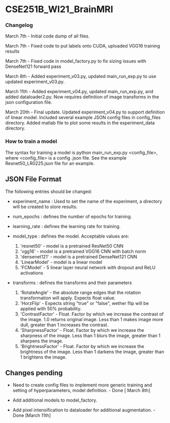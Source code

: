 # CSE251B_WI21_BrainMRI
 
### Changelog
March 7th - Initial code dump of all files.

March 7th - Fixed code to put labels onto CUDA, uploaded VGG16 training results

March 7th - Fixed code in model_factory.py to fix sizing issues with DenseNet121 forward pass

March 8th - Added experiment_v03.py, updated main_run_exp.py to use updated experiment_v03.py.

March 11th - Added experiment_v04.py, updated main_run_exp.py, and added dataloader2.py. Now requires definition of image transforms in the json configuration file.

March 20th - Final update. Updated experiment_v04.py to support definition of linear model. Included several example JSON config files in config_files directory. Added matlab file to plot some results in the experiment_data directory.

### How to train a model
The syntax for training a model is python main_run_exp.py <config_file>, where <config_file> is a config .json file. See the example Resnet50_LR0225.json file for an example.


## JSON File Format
The following entries should be changed:

* experiment_name : Used to set the name of the experiment, a directory will be created to store results.

* num_epochs : defines the number of epochs for training.

* learning_rate : defines the learning rate for training.

* model_type : defines the model. Acceptable values are:
    1. 'resnet50' - model is a pretrained ResNet50 CNN
    2. 'vgg16' - model is a pretrained VGG16 CNN with batch norm
    3. 'densenet121' - model is a pretrained DenseNet121 CNN
    4. 'LinearModel' - model is a linear model
    5. 'FCModel' - 5 linear layer neural network with dropout and ReLU activations

* transforms : defines the transforms and their parameters
    1. 'RotateAngle' - the absolute range edges that the rotation transformation will apply. Expects float value.
    2. 'HorzFlip' - Expects string "true" or "false", wether flip will be applied with 50% probability.
    3. 'ContrastFactor' - Float. Factor by which we increase the contrast of the image. 1.0 returns original image. Less than 1 makes image more dull, greater than 1 increases the contrast.
    4. 'SharpnessFactor' - Float. Factor by which we increase the sharpness of the image. Less than 1 blurs the image, greater than 1 sharpens the image.
    5. 'BrightnessFactor' - Float. Factor by which we increase the brightness of the image. Less than 1 darkens the image, greater than 1 brightens the image.

## Changes pending
* Need to create config files to implement more generic training and setting of hyperparameters, model definition. - Done [ March 8th]

* Add additional models to model_factory.

* Add pixel intensification to dataloader for additional augmentation. - Done [March 11th]